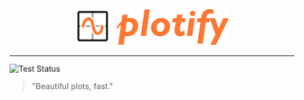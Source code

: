 <center>
<img src='./assets/images/plotify-logo-kde.png' width="60px" style='padding-bottom: 5px; margin-right: 10px;'/>
<img src='./assets/images/plotify.png' max-width="150px" />
</center>

--------------------------------------------------------------------------------

![Test Status](https://github.com/seba-1511/plotify/workflows/Testing/badge.svg?branch=master)

> "Beautiful plots, fast."
